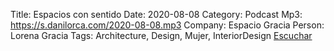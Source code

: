Title: Espacios con sentido
Date: 2020-08-08
Category: Podcast
Mp3: https://s.danilorca.com/2020-08-08.mp3
Company: Espacio Gracia
Person: Lorena Gracia
Tags: Architecture, Design, Mujer, InteriorDesign
<a href="https://s.danilorca.com/2020-08-08.mp3" type="audio/mpeg">
Escuchar
</a>
